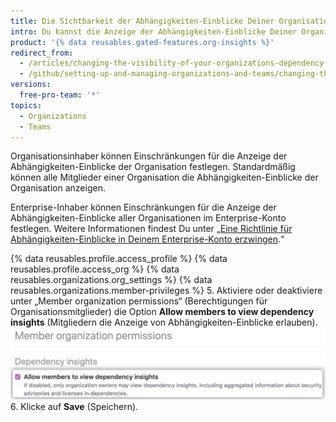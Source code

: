 ```yaml
---
title: Die Sichtbarkeit der Abhängigkeiten-Einblicke Deiner Organisation ändern
intro: Du kannst die Anzeige der Abhängigkeiten-Einblicke Deiner Organisation allen Organisationsmitgliedern gestatten oder sie auf Organisationsinhaber beschränken.
product: '{% data reusables.gated-features.org-insights %}'
redirect_from:
  - /articles/changing-the-visibility-of-your-organizations-dependency-insights
  - /github/setting-up-and-managing-organizations-and-teams/changing-the-visibility-of-your-organizations-dependency-insights
versions:
  free-pro-team: '*'
topics:
  - Organizations
  - Teams
---
```


Organisationsinhaber können Einschränkungen für die Anzeige der Abhängigkeiten-Einblicke der Organisation festlegen. Standardmäßig können alle Mitglieder einer Organisation die Abhängigkeiten-Einblicke der Organisation anzeigen.

Enterprise-Inhaber können Einschränkungen für die Anzeige der Abhängigkeiten-Einblicke aller Organisationen im Enterprise-Konto festlegen. Weitere Informationen findest Du unter „[Eine Richtlinie für Abhängigkeiten-Einblicke in Deinem Enterprise-Konto erzwingen](/articles/enforcing-a-policy-on-dependency-insights-in-your-enterprise-account).“

{% data reusables.profile.access_profile %}
{% data reusables.profile.access_org %}
{% data reusables.organizations.org_settings %}
{% data reusables.organizations.member-privileges %}
5. Aktiviere oder deaktiviere unter „Member organization permissions“ (Berechtigungen für Organisationsmitglieder) die Option **Allow members to view dependency insights** (Mitgliedern die Anzeige von Abhängigkeiten-Einblicke erlauben). ![Kontrollkästchen, um Mitgliedern die Anzeige von Einblicken zu gestatten](/assets/images/help/organizations/allow-members-to-view-insights.png)
6. Klicke auf **Save** (Speichern).
